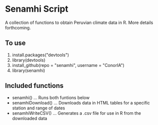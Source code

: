 Senamhi Script
==============
A collection of functions to obtain Peruvian climate data in R.
More details forthcoming.

To use
------
1. install.packages("devtools")
2. library(devtools)
3. install_github(repo = "senamhi", username = "ConorIA")
4. library(senamhi)

Included functions
------------------
* senamhi() ... Runs both funtions below
* senamhiDownload() ... Downloads data in HTML tables for a specific station and range of dates
* senamhiWriteCSV() ... Generates a .csv file for use in R from the downloaded data
